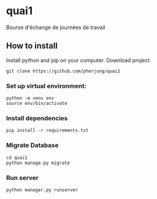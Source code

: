 # quai1
Bourse d'échange de journées de travail

## How to install
Install python and pip on your computer. Download project:
```
git clone https://github.com/pherjung/quai1

```

### Set up virtual environment:
```
python -m venv env
source env/bin/activate
```

### Install dependencies
```
pip install -r requirements.txt
```

### Migrate Database
```
cd quai1
python manage.py migrate
```

### Run server
```
python manager.py runserver
```
